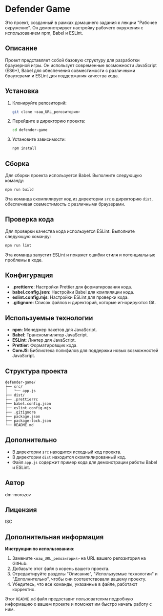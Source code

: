 # Defender Game

Это проект, созданный в рамках домашнего задания к лекции "Рабочее окружение". Он демонстрирует настройку рабочего окружения с использованием npm, Babel и ESLint.

## Описание

Проект представляет собой базовую структуру для разработки браузерной игры. Он использует современные возможности JavaScript (ES6+), Babel для обеспечения совместимости с различными браузерами и ESLint для поддержания качества кода.

## Установка

1.  Клонируйте репозиторий:

    ```bash
    git clone <ваш_URL_репозитория>
    ```

2.  Перейдите в директорию проекта:

    ```bash
    cd defender-game
    ```

3.  Установите зависимости:

    ```bash
    npm install
    ```

## Сборка

Для сборки проекта используется Babel. Выполните следующую команду:

```bash
npm run build
```

Эта команда скомпилирует код из директории `src` в директорию `dist`, обеспечивая совместимость с различными браузерами.

## Проверка кода

Для проверки качества кода используется ESLint. Выполните следующую команду:

```bash
npm run lint
```

Эта команда запустит ESLint и покажет ошибки стиля и потенциальные проблемы в коде.

## Конфигурация

* **.prettierrc**: Настройки Prettier для форматирования кода.
* **babel.config.json**: Настройки Babel для компиляции кода.
* **eslint.config.mjs**: Настройки ESLint для проверки кода.
* **.gitignore**: Список файлов и директорий, которые игнорируются Git.

## Используемые технологии

* **npm**: Менеджер пакетов для JavaScript.
* **Babel**: Транскомпилятор JavaScript.
* **ESLint**: Линтер для JavaScript.
* **Prettier**: Форматировщик кода.
* **CoreJS**: Библиотека полифилов для поддержки новых возможностей JavaScript.

## Структура проекта

```
defender-game/
├── src/
│   └── app.js
├── dist/
├── .prettierrc
├── babel.config.json
├── eslint.config.mjs
├── .gitignore
├── package.json
├── package-lock.json
└── README.md
```

## Дополнительно

* В директории `src` находится исходный код проекта.
* В директории `dist` находится скомпилированный код.
* Файл `app.js` содержит пример кода для демонстрации работы Babel и ESLint.

## Автор

dm-morozov

## Лицензия

ISC

## Дополнительная информация

**Инструкции по использованию:**

1.  Замените `<ваш_URL_репозитория>` на URL вашего репозитория на GitHub.
2.  Добавьте этот файл в корень вашего проекта.
3.  Отредактируйте разделы "Описание", "Используемые технологии" и "Дополнительно", чтобы они соответствовали вашему проекту.
4.  Убедитесь, что все команды, указанные в файле, работают корректно.

Этот `README.md` файл предоставит пользователям подробную информацию о вашем проекте и поможет им быстро начать работу с ним.

